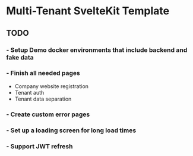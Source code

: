 # Multi-Tenant SvelteKit Template

## TODO

### - Setup Demo docker environments that include backend and fake data

### - Finish all needed pages

- Company website registration
- Tenant auth
- Tenant data separation

### - Create custom error pages

### - Set up a loading screen for long load times

### - Support JWT refresh

